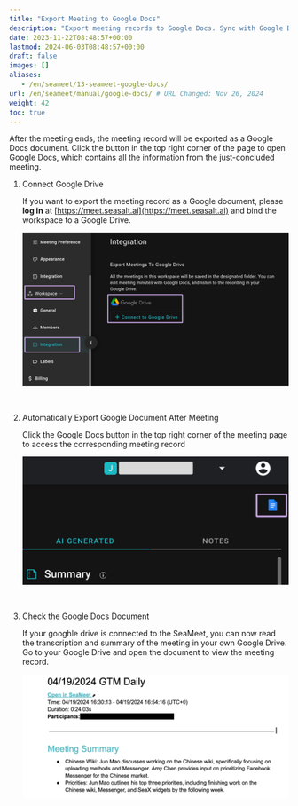 ```yaml
---
title: "Export Meeting to Google Docs"
description: "Export meeting records to Google Docs. Sync with Google Drive, access transcripts, and summaries in your Google account."
date: 2023-11-22T08:48:57+00:00
lastmod: 2024-06-03T08:48:57+00:00
draft: false
images: []
aliases:
   - /en/seameet/13-seameet-google-docs/
url: /en/seameet/manual/google-docs/ # URL Changed: Nov 26, 2024
weight: 42
toc: true
---
```


After the meeting ends, the meeting record will be exported as a Google Docs document. Click the button in the top right corner of the page to open Google Docs, which contains all the information from the just-concluded meeting.

1. Connect Google Drive

   If you want to export the meeting record as a Google document, please **log in** at [https://meet.seasalt.ai](https://meet.seasalt.ai) and bind the workspace to a Google Drive.

    <center>

    <img src="/images/seameet-en/13-seameet-google-docs/seameet-bind-google-drive.png" alt="SeaMeet Bind Google Drive"/>

    </center>

<br/>

2. Automatically Export Google Document After Meeting

   Click the Google Docs button in the top right corner of the meeting page to access the corresponding meeting record

    <center>

    <img src="/images/seameet-en/13-seameet-google-docs/seameet-auto-export-google-docs.png" alt="SeaMeet Auto Export Google Documents"/>

    </center>

<br/>

3. Check the Google Docs Document

    If your googhle drive is connected to the SeaMeet, you can now read the transcription and summary of the meeting in your own Google Drive. Go to your Google Drive and open the document to view the meeting record.

    <center>

    <img src="/images/seameet-en/13-seameet-google-docs/seameet-google-docs-content.png" alt="SeaMeet Google Docs Content"/>

    </center>
